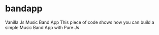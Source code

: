 # bandapp
Vanilla Js Music Band App
This piece of code shows how you can build a simple Music Band App with Pure Js
